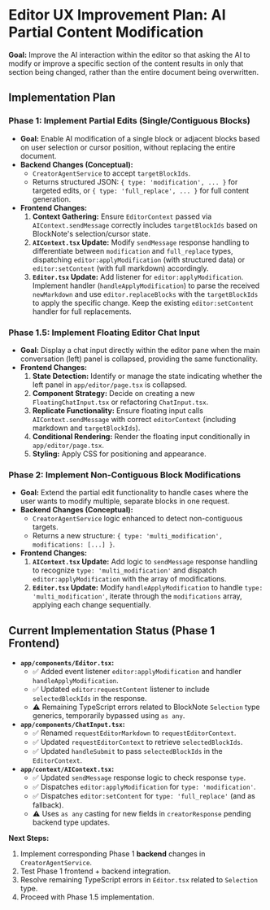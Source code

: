 # Editor UX Improvement Plan: AI Partial Content Modification

**Goal:** Improve the AI interaction within the editor so that asking the AI to modify or improve a specific section of the content results in only that section being changed, rather than the entire document being overwritten.

## Implementation Plan

### Phase 1: Implement Partial Edits (Single/Contiguous Blocks)

*   **Goal:** Enable AI modification of a single block or adjacent blocks based on user selection or cursor position, without replacing the entire document.
*   **Backend Changes (Conceptual):**
    *   `CreatorAgentService` to accept `targetBlockIds`.
    *   Returns structured JSON: `{ type: 'modification', ... }` for targeted edits, or `{ type: 'full_replace', ... }` for full content generation.
*   **Frontend Changes:**
    1.  **Context Gathering:** Ensure `EditorContext` passed via `AIContext.sendMessage` correctly includes `targetBlockIds` based on BlockNote's selection/cursor state.
    2.  **`AIContext.tsx` Update:** Modify `sendMessage` response handling to differentiate between `modification` and `full_replace` types, dispatching `editor:applyModification` (with structured data) or `editor:setContent` (with full markdown) accordingly.
    3.  **`Editor.tsx` Update:** Add listener for `editor:applyModification`. Implement handler (`handleApplyModification`) to parse the received `newMarkdown` and use `editor.replaceBlocks` with the `targetBlockIds` to apply the specific change. Keep the existing `editor:setContent` handler for full replacements.

### Phase 1.5: Implement Floating Editor Chat Input

*   **Goal:** Display a chat input directly within the editor pane when the main conversation (left) panel is collapsed, providing the same functionality.
*   **Frontend Changes:**
    1.  **State Detection:** Identify or manage the state indicating whether the left panel in `app/editor/page.tsx` is collapsed.
    2.  **Component Strategy:** Decide on creating a new `FloatingChatInput.tsx` or refactoring `ChatInput.tsx`.
    3.  **Replicate Functionality:** Ensure floating input calls `AIContext.sendMessage` with correct `editorContext` (including markdown and `targetBlockIds`).
    4.  **Conditional Rendering:** Render the floating input conditionally in `app/editor/page.tsx`.
    5.  **Styling:** Apply CSS for positioning and appearance.

### Phase 2: Implement Non-Contiguous Block Modifications

*   **Goal:** Extend the partial edit functionality to handle cases where the user wants to modify multiple, separate blocks in one request.
*   **Backend Changes (Conceptual):**
    *   `CreatorAgentService` logic enhanced to detect non-contiguous targets.
    *   Returns a new structure: `{ type: 'multi_modification', modifications: [...] }`.
*   **Frontend Changes:**
    1.  **`AIContext.tsx` Update:** Add logic to `sendMessage` response handling to recognize `type: 'multi_modification'` and dispatch `editor:applyModification` with the array of modifications.
    2.  **`Editor.tsx` Update:** Modify `handleApplyModification` to handle `type: 'multi_modification'`, iterate through the `modifications` array, applying each change sequentially.

## Current Implementation Status (Phase 1 Frontend)

*   **`app/components/Editor.tsx`:**
    *   ✅ Added event listener `editor:applyModification` and handler `handleApplyModification`.
    *   ✅ Updated `editor:requestContent` listener to include `selectedBlockIds` in the response.
    *   ⚠️ Remaining TypeScript errors related to BlockNote `Selection` type generics, temporarily bypassed using `as any`.
*   **`app/components/ChatInput.tsx`:**
    *   ✅ Renamed `requestEditorMarkdown` to `requestEditorContext`.
    *   ✅ Updated `requestEditorContext` to retrieve `selectedBlockIds`.
    *   ✅ Updated `handleSubmit` to pass `selectedBlockIds` in the `EditorContext`.
*   **`app/context/AIContext.tsx`:**
    *   ✅ Updated `sendMessage` response logic to check response `type`.
    *   ✅ Dispatches `editor:applyModification` for `type: 'modification'`.
    *   ✅ Dispatches `editor:setContent` for `type: 'full_replace'` (and as fallback).
    *   ⚠️ Uses `as any` casting for new fields in `creatorResponse` pending backend type updates.

**Next Steps:**

1.  Implement corresponding Phase 1 **backend** changes in `CreatorAgentService`.
2.  Test Phase 1 frontend + backend integration.
3.  Resolve remaining TypeScript errors in `Editor.tsx` related to `Selection` type.
4.  Proceed with Phase 1.5 implementation.
